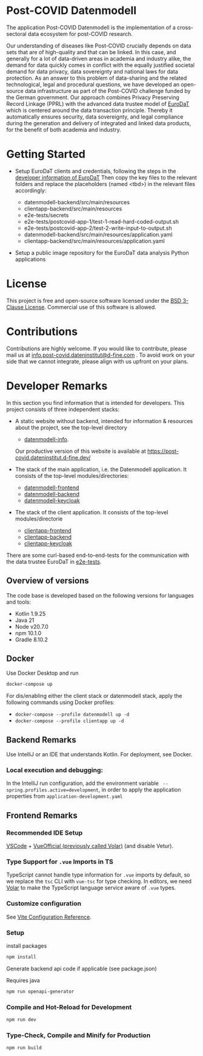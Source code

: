 # Post-COVID Datenmodell
The application Post-COVID Datenmodell is the implementation of a cross-sectoral data ecosystem for 
post-COVID research.

Our understanding of diseases like Post-COVID crucially depends on data sets that are of high-quality 
and that can be linked. In this case, and generally for a lot of data-driven areas in academia and industry alike, 
the demand for data quickly comes in conflict with the equally justified societal demand for data privacy, 
data sovereignty and national laws for data protection. As an answer to this problem of data-sharing 
and the related technological, legal and procedural questions, we have developed an open-source 
data infrastructure as part of the Post-COVID challenge 
funded by the German government. Our approach combines Privacy Preserving Record Linkage (PPRL) 
with the advanced data trustee model of 
<a href="https://www.eurodat.org/">EuroDaT</a> 
which is centered around the data transaction principle. 
Thereby it automatically ensures security, data sovereignty, and legal compliance during the generation 
and delivery of integrated and linked data products, for the benefit of both academia and industry.

# Getting Started
- Setup EuroDaT clients and credentials, following the steps in the [developer information of 
  EuroDaT](https://eurodat.gitlab.io/trustee-platform/eurodat/provision/generate-client-secret/)
 Then copy the key files to the relevant folders and replace the placeholders (named \<tbd\>) in 
  the relevant files accordingly:
  - datenmodell-backend/src/main/resources
  - clientapp-backend/src/main/resources
  - e2e-tests/secrets
  - e2e-tests/postcovid-app-1/test-1-read-hard-coded-output.sh
  - e2e-tests/postcovid-app-2/test-2-write-input-to-output.sh
  - datenmodell-backend/src/main/resources/application.yaml
  - clientapp-backend/src/main/resources/application.yaml

- Setup a public image repository for the EuroDaT data analysis Python applications

# License

This project is free and open-source software licensed under the 
[BSD 3-Clause License](LICENSE.txt). 
Commercial use of this software is allowed.

# Contributions

Contributions are highly welcome. 
If you would like to contribute, please mail us at <a href="mailto:info.post-covid.dateninstitut@d-fine.com">info.post-covid.dateninstitut@d-fine.com</a> .
To avoid work on your side that we cannot integrate, please align with us upfront on your plans.


# Developer Remarks

In this section you find information that is intended for developers. 
This project consists of three independent stacks:
- A static website without backend, intended for information & resources about 
  the project, see the top-level directory
  - [datenmodell-info](datenmodell-info). 

  Our productive version of this website is  available at 
    https://post-covid.dateninstitut.d-fine.dev/
- The stack of the main application, i.e. the Datenmodell application. It consists of the top-level 
  modules/directories:
  - [datenmodell-frontend](datenmodell-frontend)
  - [datenmodell-backend](datenmodell-backend)
  - [datenmodell-keycloak](datenmodell-keycloak)
- The stack of the client application. It consists of the top-level modules/directorie
    - [clientapp-frontend](clientapp-frontend)
    - [clientapp-backend](clientapp-backend)
    - [clientapp-keycloak](clientapp-keycloak)

There are some curl-based end-to-end-tests for the communication with the data trustee EuroDaT 
in [e2e-tests](e2e-tests). 

## Overview of versions
The code base is developed based on the following versions for languages and tools:
- Kotlin 1.9.25
- Java 21
- Node v20.7.0
- npm 10.1.0
- Gradle 8.10.2


## Docker

Use Docker Desktop and run 
```sh
docker-compose up
```

For dis/enabling either the client stack or datenmodell stack, apply the following commands 
using Docker profiles:
-  ```docker-compose --profile datenmodell up -d```
-  ```docker-compose --profile clientapp up -d```

## Backend Remarks

Use IntelliJ or an IDE that understands Kotlin. For deployment, see Docker.

### Local execution and debugging:
In the IntelliJ run configuration, add the environment variable ` --spring.profiles.active=development`,
in order to apply the application properties from `application-development.yaml`


## Frontend Remarks


### Recommended IDE Setup

[VSCode](https://code.visualstudio.com/) + [VueOfficial (previously called Volar)](https://marketplace.visualstudio.com/items?itemName=Vue.volar) (and disable Vetur).

### Type Support for `.vue` Imports in TS

TypeScript cannot handle type information for `.vue` imports by default, so we replace the `tsc` CLI with `vue-tsc` for type checking. In editors, we need [Volar](https://marketplace.visualstudio.com/items?itemName=Vue.volar) to make the TypeScript language service aware of `.vue` types.

### Customize configuration

See [Vite Configuration Reference](https://vite.dev/config/).


### Setup
install packages

```sh
npm install
```

Generate backend api code if applicable (see package.json)

Requires java
```sh
npm run openapi-generator
```

### Compile and Hot-Reload for Development

```sh
npm run dev
```

### Type-Check, Compile and Minify for Production

```sh
npm run build
```